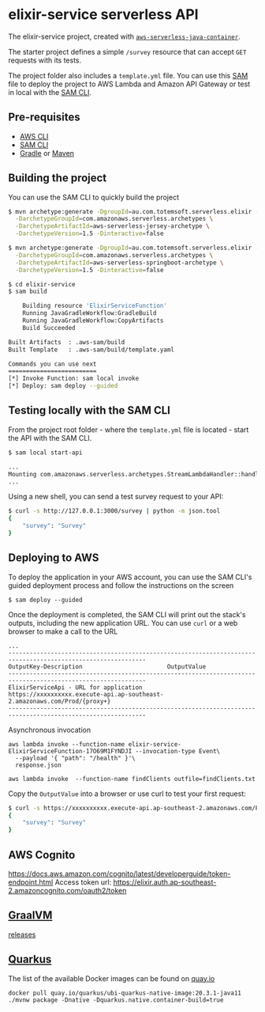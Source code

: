 # elixir-service serverless API
The elixir-service project, created with [`aws-serverless-java-container`](https://github.com/awslabs/aws-serverless-java-container).

The starter project defines a simple `/survey` resource that can accept `GET` requests with its tests.

The project folder also includes a `template.yml` file. You can use this [SAM](https://github.com/awslabs/serverless-application-model) file to deploy the project to AWS Lambda and Amazon API Gateway or test in local with the [SAM CLI](https://github.com/awslabs/aws-sam-cli). 

## Pre-requisites
* [AWS CLI](https://aws.amazon.com/cli/)
* [SAM CLI](https://github.com/awslabs/aws-sam-cli)
* [Gradle](https://gradle.org/) or [Maven](https://maven.apache.org/)

## Building the project
You can use the SAM CLI to quickly build the project

```bash
$ mvn archetype:generate -DgroupId=au.com.totemsoft.serverless.elixir -DartifactId=elixir-service -Dversion=1.0.0-SNAPSHOT \
  -DarchetypeGroupId=com.amazonaws.serverless.archetypes \
  -DarchetypeArtifactId=aws-serverless-jersey-archetype \
  -DarchetypeVersion=1.5 -Dinteractive=false

$ mvn archetype:generate -DgroupId=au.com.totemsoft.serverless.elixir -DartifactId=elixir-service -Dversion=1.0.0-SNAPSHOT \
  -DarchetypeGroupId=com.amazonaws.serverless.archetypes \
  -DarchetypeArtifactId=aws-serverless-springboot-archetype \
  -DarchetypeVersion=1.5 -Dinteractive=false

$ cd elixir-service
$ sam build

    Building resource 'ElixirServiceFunction'
    Running JavaGradleWorkflow:GradleBuild
    Running JavaGradleWorkflow:CopyArtifacts
    Build Succeeded

Built Artifacts  : .aws-sam/build
Built Template   : .aws-sam/build/template.yaml

Commands you can use next
=========================
[*] Invoke Function: sam local invoke
[*] Deploy: sam deploy --guided
```

## Testing locally with the SAM CLI

From the project root folder - where the `template.yml` file is located - start the API with the SAM CLI.

```bash
$ sam local start-api

...
Mounting com.amazonaws.serverless.archetypes.StreamLambdaHandler::handleRequest (java8) at http://127.0.0.1:3000/{proxy+} [OPTIONS GET HEAD POST PUT DELETE PATCH]
...
```

Using a new shell, you can send a test survey request to your API:

```bash
$ curl -s http://127.0.0.1:3000/survey | python -m json.tool
{
    "survey": "Survey"
}
``` 

## Deploying to AWS
To deploy the application in your AWS account, you can use the SAM CLI's guided deployment process and follow the instructions on the screen

```
$ sam deploy --guided
```

Once the deployment is completed, the SAM CLI will print out the stack's outputs, including the new application URL. You can use `curl` or a web browser to make a call to the URL

```
...
-------------------------------------------------------------------------------------------------------------
OutputKey-Description                        OutputValue
-------------------------------------------------------------------------------------------------------------
ElixirServiceApi - URL for application       https://xxxxxxxxxx.execute-api.ap-southeast-2.amazonaws.com/Prod/{proxy+}
-------------------------------------------------------------------------------------------------------------
```

Asynchronous invocation

```
aws lambda invoke --function-name elixir-service-ElixirServiceFunction-17O69M1FYNDJI --invocation-type Event\
  --payload '{ "path": "/health" }'\
  response.json

aws lambda invoke  --function-name findClients outfile=findClients.txt
```

Copy the `OutputValue` into a browser or use curl to test your first request:

```bash
$ curl -s https://xxxxxxxxxx.execute-api.ap-southeast-2.amazonaws.com/Prod/survey/1963 | python -m json.tool
{
    "survey": "Survey"
}
```

## AWS Cognito
https://docs.aws.amazon.com/cognito/latest/developerguide/token-endpoint.html
Access token url: https://elixir.auth.ap-southeast-2.amazoncognito.com/oauth2/token

## [GraalVM](https://www.graalvm.org/docs/getting-started/)
[releases](https://github.com/graalvm/graalvm-ce-builds/releases/tag/vm-20.3.1)


## [Quarkus](https://quarkus.io/guides/maven-tooling)
The list of the available Docker images can be found on [quay.io](https://quay.io/repository/quarkus/ubi-quarkus-native-image?tab=tags)

    docker pull quay.io/quarkus/ubi-quarkus-native-image:20.3.1-java11
    ./mvnw package -Dnative -Dquarkus.native.container-build=true

